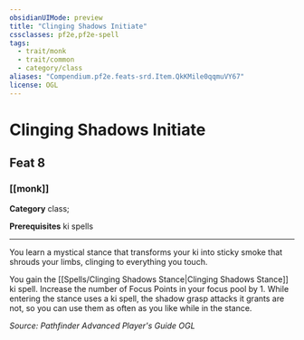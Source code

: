 ```yaml
---
obsidianUIMode: preview
title: "Clinging Shadows Initiate"
cssclasses: pf2e,pf2e-spell
tags:
  - trait/monk
  - trait/common
  - category/class
aliases: "Compendium.pf2e.feats-srd.Item.QkKMile0qqmuVY67"
license: OGL
---
```

# Clinging Shadows Initiate
## Feat 8
### [[monk]]

**Category** class; 



**Prerequisites** ki spells
* * *
You learn a mystical stance that transforms your ki into sticky smoke that shrouds your limbs, clinging to everything you touch.

You gain the [[Spells/Clinging Shadows Stance|Clinging Shadows Stance]] ki spell. Increase the number of Focus Points in your focus pool by 1. While entering the stance uses a ki spell, the shadow grasp attacks it grants are not, so you can use them as often as you like while in the stance.

*Source: Pathfinder Advanced Player's Guide*
*OGL*